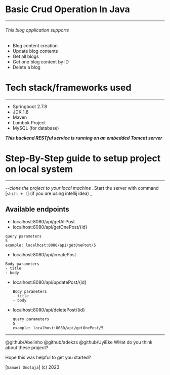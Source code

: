 # **Basic Crud Operation In Java**
___
###### This blog application supports 
* Blog content creation
* Update blog contents
* Get all blogs
* Get one blog content by ID
* Delete a blog


# **Tech stack/frameworks used**
___
* Springboot 2.7.8
* JDK 1.8
* Maven
* Lombok Project
* MySQL (for database)


***This backend RESTful service is running on an embedded Tomcat server*** 

# **Step-By-Step guide to setup project on local system**
___
_--clone the project to your local machine_
_Start the server with command [`shift + f`] (if you are using intellij idea) _

## Available endpoints
* localhost:8080/api/getAllPost
* localhost:8080/api/getOnePost/{id}
```
query parameters
5
example: localhost:8080/api/getOnePost/5
```
* localhost:8080/api/createPost
```
Body parameters
- title
- body
```
* localhost:8080/api/updatePost/{id}
  ```
  Body parameters
  - title
  - body
  ```
* localhost:8080/api/deletePost/{id}
    ````
   query parameters
   5
   example: localhost:8080/api/getOnePost/5
    ````

___

@github/Abelinho
@github/adekzs
@github/UyiEke
WHat do you think about these project?

Hope this was helpful to get you started?


[`Samuel Omolaja`] (c) 2023